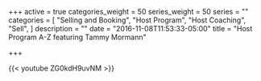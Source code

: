 +++
active = true
categories_weight = 50
series_weight = 50
series = ""
categories = [
  "Selling and Booking",
  "Host Program",
  "Host Coaching",
  "Sell",
]
description = ""
date = "2016-11-08T11:53:33-05:00"
title = "Host Program A-Z featuring Tammy Mormann"

+++

{{< youtube ZG0kdH9uvNM >}}
